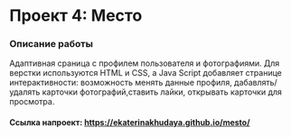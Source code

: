 # Проект 4: Место

### Описание работы
Адаптивная сраница с профилем пользователя и фотографиями. Для верстки используются HTML и CSS,
а Java Script добавляет странице интерактивности: возможность менять данные профиля, дабавлять/удалять 
карточки фотографий,ставить лайки, открывать карточки для просмотра.

#### Ссылка напроект: https://ekaterinakhudaya.github.io/mesto/



